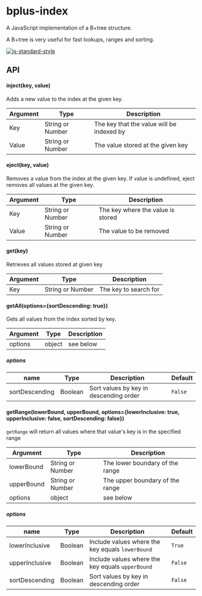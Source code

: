 # bplus-index

A JavaScript implementation of a B+tree structure.

A B+tree is very useful for fast lookups, ranges and sorting.

[![js-standard-style](https://cdn.rawgit.com/feross/standard/master/badge.svg)](https://github.com/feross/standard)

## API

#### inject(key, value)

Adds a new value to the index at the given key.

| Argument | Type | Description |
| --- | --- | --- |
| Key | String or Number | The key that the value will be indexed by |
| Value | String or Number | The value stored at the given key |

#### eject(key, value)

Removes a value from the index at the given key. If value is undefined, eject removes all values at the given key.

| Argument | Type | Description |
| --- | --- | --- |
| Key | String or Number | The key where the value is stored |
| Value | String or Number | The value to be removed |

#### get(key)

Retrieves all values stored at given key

| Argument | Type | Description |
| --- | --- | --- |
| Key | String or Number | The key to search for |

#### getAll(options={sortDescending: true})

Gets all values from the index sorted by key.

| Argument | Type | Description |
| --- | --- | --- |
| options | object | see below |

##### options

| name | Type | Description | Default |
| --- | --- | --- | --- |
| sortDescending | Boolean | Sort values by key in descending order | `False` |


#### getRange(lowerBound, upperBound, options={lowerInclusive: true, upperInclusive: false, sortDescending: false})

`getRange` will return all values where that value's key is in the specified range

| Argument | Type | Description |
| --- | --- | --- |
| lowerBound | String or Number | The lower boundary of the range |
| upperBound | String or Number | The upper boundary of the range |
| options | object | see below |

##### options

| name | Type | Description | Default |
| --- | --- | --- | --- |
| lowerInclusive | Boolean | Include values where the key equals `lowerBound` | `True` |
| upperInclusive | Boolean | Include values where the key equals `upperBound` | `False` |
| sortDescending | Boolean | Sort values by key in descending order | `False` |
